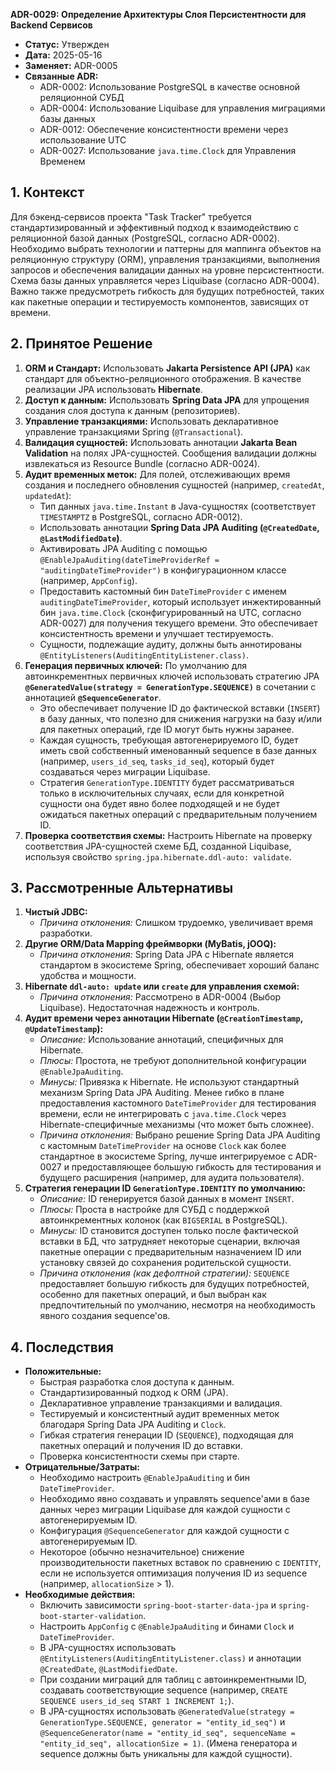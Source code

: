 **ADR-0029: Определение Архитектуры Слоя Персистентности для Backend Сервисов**

*   **Статус:** Утвержден
*   **Дата:** 2025-05-16
*   **Заменяет:** ADR-0005
*   **Связанные ADR:**
    *   ADR-0002: Использование PostgreSQL в качестве основной реляционной СУБД
    *   ADR-0004: Использование Liquibase для управления миграциями базы данных
    *   ADR-0012: Обеспечение консистентности времени через использование UTC
    *   ADR-0027: Использование `java.time.Clock` для Управления Временем

## 1. Контекст

Для бэкенд-сервисов проекта "Task Tracker" требуется стандартизированный и эффективный подход к взаимодействию с реляционной базой данных (PostgreSQL, согласно ADR-0002). Необходимо выбрать технологии и паттерны для маппинга объектов на реляционную структуру (ORM), управления транзакциями, выполнения запросов и обеспечения валидации данных на уровне персистентности. Схема базы данных управляется через Liquibase (согласно ADR-0004). Важно также предусмотреть гибкость для будущих потребностей, таких как пакетные операции и тестируемость компонентов, зависящих от времени.

## 2. Принятое Решение

1.  **ORM и Стандарт:** Использовать **Jakarta Persistence API (JPA)** как стандарт для объектно-реляционного отображения. В качестве реализации JPA использовать **Hibernate**.
2.  **Доступ к данным:** Использовать **Spring Data JPA** для упрощения создания слоя доступа к данным (репозиториев).
3.  **Управление транзакциями:** Использовать декларативное управление транзакциями Spring (`@Transactional`).
4.  **Валидация сущностей:** Использовать аннотации **Jakarta Bean Validation** на полях JPA-сущностей. Сообщения валидации должны извлекаться из Resource Bundle (согласно ADR-0024).
5.  **Аудит временных меток:** Для полей, отслеживающих время создания и последнего обновления сущностей (например, `createdAt`, `updatedAt`):
    *   Тип данных `java.time.Instant` в Java-сущностях (соответствует `TIMESTAMPTZ` в PostgreSQL, согласно ADR-0012).
    *   Использовать аннотации **Spring Data JPA Auditing (`@CreatedDate`, `@LastModifiedDate`)**.
    *   Активировать JPA Auditing с помощью `@EnableJpaAuditing(dateTimeProviderRef = "auditingDateTimeProvider")` в конфигурационном классе (например, `AppConfig`).
    *   Предоставить кастомный бин `DateTimeProvider` с именем `auditingDateTimeProvider`, который использует инжектированный бин `java.time.Clock` (сконфигурированный на UTC, согласно ADR-0027) для получения текущего времени. Это обеспечивает консистентность времени и улучшает тестируемость.
    *   Сущности, подлежащие аудиту, должны быть аннотированы `@EntityListeners(AuditingEntityListener.class)`.
6.  **Генерация первичных ключей:** По умолчанию для автоинкрементных первичных ключей использовать стратегию JPA **`@GeneratedValue(strategy = GenerationType.SEQUENCE)`** в сочетании с аннотацией **`@SequenceGenerator`**.
    *   Это обеспечивает получение ID до фактической вставки (`INSERT`) в базу данных, что полезно для снижения нагрузки на базу и/или для пакетных операций, где ID могут быть нужны заранее.
    *   Каждая сущность, требующая автогенерируемого ID, будет иметь свой собственный именованный sequence в базе данных (например, `users_id_seq`, `tasks_id_seq`), который будет создаваться через миграции Liquibase.
    *   Стратегия `GenerationType.IDENTITY` будет рассматриваться только в исключительных случаях, если для конкретной сущности она будет явно более подходящей и не будет ожидаться пакетных операций с предварительным получением ID.
7.  **Проверка соответствия схемы:** Настроить Hibernate на проверку соответствия JPA-сущностей схеме БД, созданной Liquibase, используя свойство `spring.jpa.hibernate.ddl-auto: validate`.

## 3. Рассмотренные Альтернативы

1.  **Чистый JDBC:**
    *   *Причина отклонения:* Слишком трудоемко, увеличивает время разработки.
2.  **Другие ORM/Data Mapping фреймворки (MyBatis, jOOQ):**
    *   *Причина отклонения:* Spring Data JPA с Hibernate является стандартом в экосистеме Spring, обеспечивает хороший баланс удобства и мощности.
3.  **Hibernate `ddl-auto: update` или `create` для управления схемой:**
    *   *Причина отклонения:* Рассмотрено в ADR-0004 (Выбор Liquibase). Недостаточная надежность и контроль.
4.  **Аудит времени через аннотации Hibernate (`@CreationTimestamp`, `@UpdateTimestamp`):**
    *   *Описание:* Использование аннотаций, специфичных для Hibernate.
    *   *Плюсы:* Простота, не требуют дополнительной конфигурации `@EnableJpaAuditing`.
    *   *Минусы:* Привязка к Hibernate. Не используют стандартный механизм Spring Data JPA Auditing. Менее гибко в плане предоставления кастомного `DateTimeProvider` для тестирования времени, если не интегрировать с `java.time.Clock` через Hibernate-специфичные механизмы (что может быть сложнее).
    *   *Причина отклонения:* Выбрано решение Spring Data JPA Auditing с кастомным `DateTimeProvider` на основе `Clock` как более стандартное в экосистеме Spring, лучше интегрируемое с ADR-0027 и предоставляющее большую гибкость для тестирования и будущего расширения (например, для аудита пользователя).
5.  **Стратегия генерации ID `GenerationType.IDENTITY` по умолчанию:**
    *   *Описание:* ID генерируется базой данных в момент `INSERT`.
    *   *Плюсы:* Проста в настройке для СУБД с поддержкой автоинкрементных колонок (как `BIGSERIAL` в PostgreSQL).
    *   *Минусы:* ID становится доступен только после фактической вставки в БД, что затрудняет некоторые сценарии, включая пакетные операции с предварительным назначением ID или установку связей до сохранения родительской сущности.
    *   *Причина отклонения (как дефолтной стратегии):* `SEQUENCE` предоставляет большую гибкость для будущих потребностей, особенно для пакетных операций, и был выбран как предпочтительный по умолчанию, несмотря на необходимость явного создания sequence'ов.

## 4. Последствия

*   **Положительные:**
    *   Быстрая разработка слоя доступа к данным.
    *   Стандартизированный подход к ORM (JPA).
    *   Декларативное управление транзакциями и валидация.
    *   Тестируемый и консистентный аудит временных меток благодаря Spring Data JPA Auditing и `Clock`.
    *   Гибкая стратегия генерации ID (`SEQUENCE`), подходящая для пакетных операций и получения ID до вставки.
    *   Проверка консистентности схемы при старте.
*   **Отрицательные/Затраты:**
    *   Необходимо настроить `@EnableJpaAuditing` и бин `DateTimeProvider`.
    *   Необходимо явно создавать и управлять sequence'ами в базе данных через миграции Liquibase для каждой сущности с автогенерируемым ID.
    *   Конфигурация `@SequenceGenerator` для каждой сущности с автогенерируемым ID.
    *   Некоторое (обычно незначительное) снижение производительности пакетных вставок по сравнению с `IDENTITY`, если не используется оптимизация получения ID из sequence (например, `allocationSize` > 1).
*   **Необходимые действия:**
    *   Включить зависимости `spring-boot-starter-data-jpa` и `spring-boot-starter-validation`.
    *   Настроить `AppConfig` с `@EnableJpaAuditing` и бинами `Clock` и `DateTimeProvider`.
    *   В JPA-сущностях использовать `@EntityListeners(AuditingEntityListener.class)` и аннотации `@CreatedDate`, `@LastModifiedDate`.
    *   При создании миграций для таблиц с автоинкрементными ID, создавать соответствующие sequence (например, `CREATE SEQUENCE users_id_seq START 1 INCREMENT 1;`).
    *   В JPA-сущностях использовать `@GeneratedValue(strategy = GenerationType.SEQUENCE, generator = "entity_id_seq")` и `@SequenceGenerator(name = "entity_id_seq", sequenceName = "entity_id_seq", allocationSize = 1)`. (Имена генератора и sequence должны быть уникальны для каждой сущности).